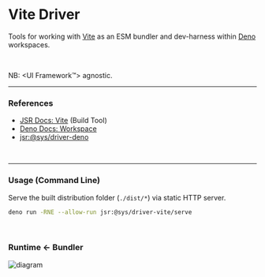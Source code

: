 # Vite Driver

Tools for working with [Vite](https://vitejs.dev/) as an ESM bundler and dev-harness within [Deno](https://docs.deno.com/) workspaces.

<p>&nbsp;<p>

NB: <UI Framework™️> agnostic.

---

### References

- [JSR Docs: Vite](https://jsr.io/docs/with/vite) (Build Tool)
- [Deno Docs: Workspace](https://docs.deno.com/runtime/fundamentals/workspaces/)
- [jsr:@sys/driver-deno](https://jsr.io/@sys/driver-deno) 


<p>&nbsp;<p>

---

### Usage (Command Line)

Serve the built distribution folder (`./dist/*`) via static HTTP server.
```bash
deno run -RNE --allow-run jsr:@sys/driver-vite/serve
```


<p>&nbsp;<p>

### Runtime ← Bundler

![diagram](https://wrpcd.net/cdn-cgi/imagedelivery/BXluQx4ige9GuW0Ia56BHw/a720851d-97c8-4feb-439c-6e4a41be6b00/original)

